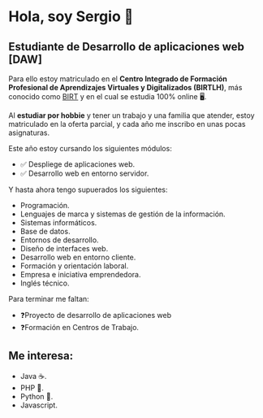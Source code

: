# Hola, soy Sergio 👋

## Estudiante de Desarrollo de aplicaciones web [DAW]

Para ello estoy matriculado en el __Centro Integrado de Formación Profesional de Aprendizajes Virtuales y Digitalizados (BIRTLH)__, más conocido como [BIRT](https://www.birt.eus) y en el cual se estudia 100% online 🖥️.

Al __estudiar por hobbie__ y tener un trabajo y una familia que atender, estoy matriculado en la oferta parcial, y cada año me inscribo en unas pocas asignaturas.

Este año estoy cursando los siguientes módulos:

- ✅ Despliege de aplicaciones web.
- ✅ Desarrollo web en entorno servidor.

Y hasta ahora tengo supuerados los siguientes:

- Programación.
- Lenguajes de marca y sistemas de gestión de la información.
- Sistemas informáticos.
- Base de datos.
- Entornos de desarrollo.
- Diseño de interfaces web.
- Desarrollo web en entorno cliente.
- Formación y orientación laboral.
- Empresa e iniciativa emprendedora.
- Inglés técnico.

Para terminar me faltan:

- ❓Proyecto de desarrollo de aplicaciones web
- ❓Formación en Centros de Trabajo.

## Me interesa:

+ Java ☕.
+ PHP 🐘.
+ Python 🐍.
+ Javascript.
